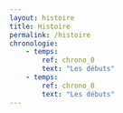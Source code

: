 ```yaml
---
layout: histoire
title: Histoire
permalink: /histoire
chronologie:
    - temps: 
        ref: chrono_0
        text: "Les débuts"
    - temps:
        ref: chrono_0
        text: "Les débuts"
---
```


